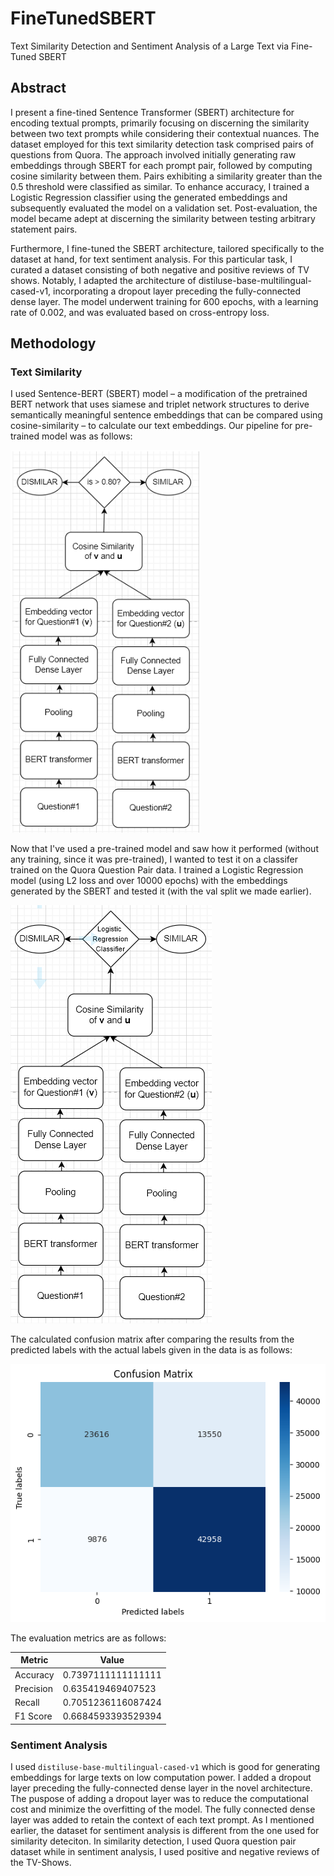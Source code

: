 # FineTunedSBERT
Text Similarity Detection and Sentiment Analysis of a Large Text via Fine-Tuned SBERT

## Abstract
I present a fine-tined Sentence Transformer (SBERT) architecture for encoding textual prompts, primarily focusing on discerning the similarity between two text prompts while considering their contextual nuances. The dataset employed for this text similarity detection task comprised pairs of questions from Quora. The approach involved initially generating raw embeddings through SBERT for each prompt pair, followed by computing cosine similarity between them. Pairs exhibiting a similarity greater than the 0.5 threshold were classified as similar. To enhance accuracy, I trained a Logistic Regression classifier using the generated embeddings and subsequently evaluated the model on a validation set. Post-evaluation, the model became adept at discerning the similarity between testing arbitrary statement pairs.

Furthermore, I fine-tuned the SBERT architecture, tailored specifically to the dataset at hand, for text sentiment analysis. For this particular task, I curated a dataset consisting of both negative and positive reviews of TV shows. Notably, I adapted the architecture of distiluse-base-multilingual-cased-v1, incorporating a dropout layer preceding the fully-connected dense layer. The model underwent training for 600 epochs, with a learning rate of 0.002, and was evaluated based on cross-entropy loss.

## Methodology
### Text Similarity
I used Sentence-BERT (SBERT) model – a modification of the pretrained BERT network that uses siamese and triplet network structures to derive semantically meaningful sentence embeddings that can be compared using cosine-similarity – to calculate our text embeddings. Our pipeline for pre-trained model was as follows:

![Approach_screenshot](https://github.com/MohtashimButt/FineTunedSBERT/blob/master/approach.png)

Now that I've used a pre-trained model and saw how it performed (without any training, since it was pre-trained), I wanted to test it on a classifer trained on the Quora Question Pair data. I trained a Logistic Regression model (using L2 loss and over 10000 epochs) with the embeddings generated by the SBERT and tested it (with the val split we made earlier). 

![Approach_screenshot](https://github.com/MohtashimButt/FineTunedSBERT/blob/master/approach2.png)

The calculated confusion matrix after comparing the results from the predicted labels with the actual labels given in the data is as follows:

![Approach_screenshot](https://github.com/MohtashimButt/FineTunedSBERT/blob/master/conf_mat.png)

The evaluation metrics are as follows:

| Metric | Value |
| -------- | -------- |
| Accuracy | 0.7397111111111111 |
| Precision | 0.635419469407523 |
| Recall | 0.7051236116087424 |
| F1 Score | 0.6684593393529394 |

### Sentiment Analysis
I used `distiluse-base-multilingual-cased-v1` which is good for generating embeddings for large texts on low computation power. I added a dropout layer preceding the fully-connected dense layer in the novel architecture. The puspose of adding a dropout layer was to reduce the computational cost and minimize the overfitting of the model. The fully connected dense layer was added to retain the context of each text prompt. As I mentioned earlier, the dataset for sentiment analysis is different from the one used for similarity deteciton. In similarity detection, I used Quora question pair dataset while in sentiment analysis, I used positive and negative reviews of the TV-Shows.

